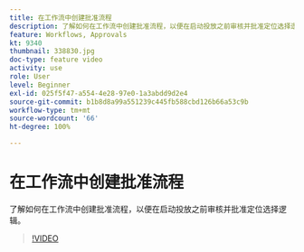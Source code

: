 ```yaml
---
title: 在工作流中创建批准流程
description: 了解如何在工作流中创建批准流程，以便在启动投放之前审核并批准定位选择逻辑。
feature: Workflows, Approvals
kt: 9340
thumbnail: 338830.jpg
doc-type: feature video
activity: use
role: User
level: Beginner
exl-id: 025f5f47-a554-4e28-97e0-1a3abdd9d2e4
source-git-commit: b1b8d8a99a551239c445fb588cbd126b66a53c9b
workflow-type: tm+mt
source-wordcount: '66'
ht-degree: 100%

---
```


# 在工作流中创建批准流程

了解如何在工作流中创建批准流程，以便在启动投放之前审核并批准定位选择逻辑。

>[!VIDEO](https://video.tv.adobe.com/v/338830?quality=12&learn=on)
